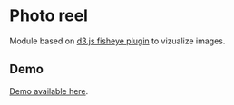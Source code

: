 # Photo reel

Module based on [d3.js fisheye plugin](https://github.com/d3/d3-plugins/tree/master/fisheye) to vizualize images.

## Demo
[Demo available here](https://nitoloz.github.io/d3js-reel/).

